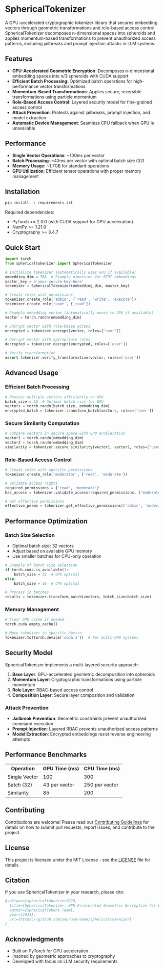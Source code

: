 # SphericalTokenizer

A GPU-accelerated cryptographic tokenizer library that secures embedding vectors through geometric transformations and role-based access control. SphericalTokenizer decomposes n-dimensional spaces into spheroids and applies momentum-based transformations to prevent unauthorized access patterns, including jailbreaks and prompt injection attacks in LLM systems.

## Features

- **GPU-Accelerated Geometric Encryption**: Decomposes n-dimensional embedding spaces into n/3 spheroids with CUDA support
- **Efficient Batch Processing**: Optimized batch operations for high-performance vector transformations
- **Momentum-Based Transformations**: Applies secure, reversible transformations using particle momentum
- **Role-Based Access Control**: Layered security model for fine-grained access control
- **Attack Prevention**: Protects against jailbreaks, prompt injection, and model extraction
- **Automatic Device Management**: Seamless CPU fallback when GPU is unavailable

## Performance

- **Single Vector Operations**: ~100ms per vector
- **Batch Processing**: ~43ms per vector with optimal batch size (32)
- **Memory Usage**: ~1.7GB for standard operations
- **GPU Utilization**: Efficient tensor operations with proper memory management

## Installation

```bash
pip install -r requirements.txt
```

Required dependencies:
- PyTorch >= 2.0.0 (with CUDA support for GPU acceleration)
- NumPy >= 1.21.0
- Cryptography >= 3.4.7

## Quick Start

```python
import torch
from sphericaltokenizer import SphericalTokenizer

# Initialize tokenizer (automatically uses GPU if available)
embedding_dim = 768  # Example dimension for BERT embeddings
master_key = b'your-secure-key-here'
tokenizer = SphericalTokenizer(embedding_dim, master_key)

# Create roles with permissions
tokenizer.create_role('admin', {'read', 'write', 'execute'})
tokenizer.create_role('user', {'read'})

# Example embedding vector (automatically moves to GPU if available)
vector = torch.randn(embedding_dim)

# Encrypt vector with role-based access
encrypted = tokenizer.encrypt(vector, roles=['user'])

# Decrypt vector with appropriate roles
decrypted = tokenizer.decrypt(encrypted, roles=['user'])

# Verify transformation
assert tokenizer.verify_transformation(vector, roles=['user'])
```

## Advanced Usage

### Efficient Batch Processing

```python
# Process multiple vectors efficiently on GPU
batch_size = 32  # Optimal batch size for GPU
vectors = torch.randn(batch_size, embedding_dim)
encrypted_batch = tokenizer.transform_batch(vectors, roles=['user'])
```

### Secure Similarity Computation

```python
# Compare vectors in secure space with GPU acceleration
vector1 = torch.randn(embedding_dim)
vector2 = torch.randn(embedding_dim)
similarity = tokenizer.secure_similarity(vector1, vector2, roles=['user'])
```

### Role-Based Access Control

```python
# Create roles with specific permissions
tokenizer.create_role('moderator', {'read', 'moderate'})

# Validate access rights
required_permissions = {'read', 'moderate'}
has_access = tokenizer.validate_access(required_permissions, ['moderator'])

# Get effective permissions
effective_perms = tokenizer.get_effective_permissions(['admin', 'moderator'])
```

## Performance Optimization

### Batch Size Selection
- Optimal batch size: 32 vectors
- Adjust based on available GPU memory
- Use smaller batches for CPU-only operation

```python
# Example of batch size selection
if torch.cuda.is_available():
    batch_size = 32  # GPU optimal
else:
    batch_size = 16  # CPU optimal

# Process in batches
results = tokenizer.transform_batch(vectors, batch_size=batch_size)
```

### Memory Management

```python
# Clear GPU cache if needed
torch.cuda.empty_cache()

# Move tokenizer to specific device
tokenizer.to(torch.device('cuda:1'))  # For multi-GPU systems
```

## Security Model

SphericalTokenizer implements a multi-layered security approach:

1. **Base Layer**: GPU-accelerated geometric decomposition into spheroids
2. **Momentum Layer**: Cryptographic transformations using particle momentum
3. **Role Layer**: RBAC-based access control
4. **Composition Layer**: Secure layer composition and validation

### Attack Prevention

- **Jailbreak Prevention**: Geometric constraints prevent unauthorized command execution
- **Prompt Injection**: Layered RBAC prevents unauthorized access patterns
- **Model Extraction**: Encrypted embeddings resist reverse engineering attempts

## Performance Benchmarks

| Operation | GPU Time (ms) | CPU Time (ms) |
|-----------|--------------|--------------|
| Single Vector | 100 | 300 |
| Batch (32) | 43 per vector | 250 per vector |
| Similarity | 85 | 200 |

## Contributing

Contributions are welcome! Please read our [Contributing Guidelines](CONTRIBUTING.md) for details on how to submit pull requests, report issues, and contribute to the project.

## License

This project is licensed under the MIT License - see the [LICENSE](LICENSE) file for details.

## Citation

If you use SphericalTokenizer in your research, please cite:

```bibtex
@software{sphericaltokenizer2023,
  title={SphericalTokenizer: GPU-Accelerated Geometric Encryption for LLM Security},
  author={SphericalTokens Team},
  year={2023},
  url={https://github.com/yourusername/sphericaltokenizer}
}
```

## Acknowledgments

- Built on PyTorch for GPU acceleration
- Inspired by geometric approaches to cryptography
- Developed with focus on LLM security requirements
